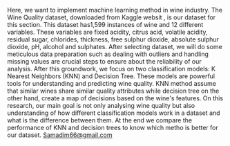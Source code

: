 Here, we want to implement machine learning method in wine industry. The Wine Quality dataset, downloaded from Kaggle websit , is our dataset for this section. This dataset has1,599 instances of wine and 12 different variables. These variables are fixed acidity, citrus acid, volatile acidity, residual sugar, chlorides, thickness, free sulphur dioxide, absolute sulphur dioxide, pH, alcohol and sulphates. After selecting dataset, we will do some meticulous data preparation such as dealing with outliers and handling missing values are crucial steps to ensure about the reliability of our analysis. After this groundwork, we focus on two classification models: K Nearest Neighbors (KNN) and Decision Tree. These models are powerful tools for understanding and predicting wine quality. KNN method assume that similar wines share similar quality attributes while decision tree on the other hand, create a map of decisions based on the wine's features. 
On this research, our main goal is not only analysing wine quality but also understanding of how different classification models work in a dataset and what is the difference between them. At the end we compare the performance of KNN and decision trees to know which metho is better for our dataset.
Samadim66@gmail.com
